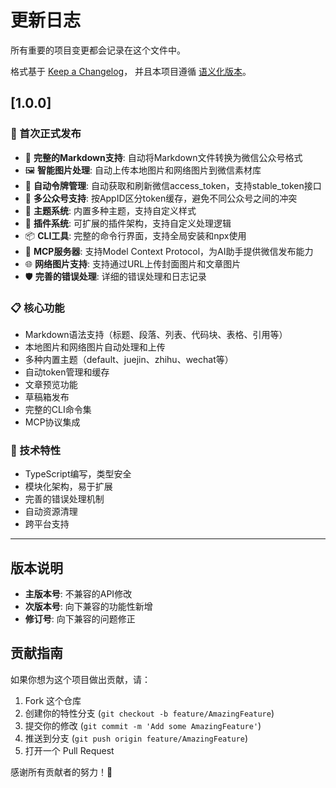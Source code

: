 # 更新日志

所有重要的项目变更都会记录在这个文件中。

格式基于 [Keep a Changelog](https://keepachangelog.com/zh-CN/1.0.0/)，
并且本项目遵循 [语义化版本](https://semver.org/lang/zh-CN/)。

## [1.0.0]

### 🎉 首次正式发布
- 📝 **完整的Markdown支持**: 自动将Markdown文件转换为微信公众号格式
- 🖼️ **智能图片处理**: 自动上传本地图片和网络图片到微信素材库
- 🔄 **自动令牌管理**: 自动获取和刷新微信access_token，支持stable_token接口
- 👥 **多公众号支持**: 按AppID区分token缓存，避免不同公众号之间的冲突
- 🎨 **主题系统**: 内置多种主题，支持自定义样式
- 🔌 **插件系统**: 可扩展的插件架构，支持自定义处理逻辑
- 📦 **CLI工具**: 完整的命令行界面，支持全局安装和npx使用
- 🤖 **MCP服务器**: 支持Model Context Protocol，为AI助手提供微信发布能力
- 🌐 **网络图片支持**: 支持通过URL上传封面图片和文章图片
- 🛡️ **完善的错误处理**: 详细的错误处理和日志记录

### 📋 核心功能
- Markdown语法支持（标题、段落、列表、代码块、表格、引用等）
- 本地图片和网络图片自动处理和上传
- 多种内置主题（default、juejin、zhihu、wechat等）
- 自动token管理和缓存
- 文章预览功能
- 草稿箱发布
- 完整的CLI命令集
- MCP协议集成

### 🔧 技术特性
- TypeScript编写，类型安全
- 模块化架构，易于扩展
- 完善的错误处理机制
- 自动资源清理
- 跨平台支持

---

## 版本说明

- **主版本号**: 不兼容的API修改
- **次版本号**: 向下兼容的功能性新增
- **修订号**: 向下兼容的问题修正

## 贡献指南

如果你想为这个项目做出贡献，请：

1. Fork 这个仓库
2. 创建你的特性分支 (`git checkout -b feature/AmazingFeature`)
3. 提交你的修改 (`git commit -m 'Add some AmazingFeature'`)
4. 推送到分支 (`git push origin feature/AmazingFeature`)
5. 打开一个 Pull Request

感谢所有贡献者的努力！🙏